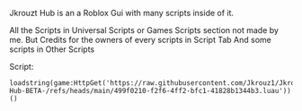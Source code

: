 Jkrouzt Hub is an a Roblox Gui with many scripts inside of it.

All the Scripts in Universal Scripts or Games Scripts section not made by me. But Credits for the owners of every scripts in Script Tab And some scripts in Other Scripts



Script:
```
loadstring(game:HttpGet('https://raw.githubusercontent.com/Jkrouz1/Jkrouzt-Hub-BETA-/refs/heads/main/499f0210-f2f6-4ff2-bfc1-41828b1344b3.luau'))()
```
